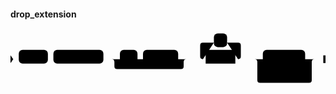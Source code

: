 #### drop_extension

<svg class="rrdiagram" version="1.1" xmlns:xlink="http://www.w3.org/1999/xlink" xmlns="http://www.w3.org/2000/svg" width="573" height="100" viewbox="0 0 573 100"><path class="connector" d="M0 52h15m53 0h10m91 0h30m32 0h10m64 0h20m-141 0q5 0 5 5v8q0 5 5 5h116q5 0 5-5v-8q0-5 5-5m5 0h30m-5 0q-5 0-5-5v-20q0-5 5-5h20m24 0h20q5 0 5 5v20q0 5-5 5m-5 0h50m77 0h22m-109 25q0 5 5 5h5m79 0h5q5 0 5-5m-104-25q5 0 5 5v33q0 5 5 5h89q5 0 5-5v-33q0-5 5-5m5 0h15"/><polygon points="0,59 5,52 0,45" style="fill:black;stroke-width:0"/><rect class="literal" x="15" y="35" width="53" height="25" rx="7"/><text class="text" x="25" y="52">DROP</text><rect class="literal" x="78" y="35" width="91" height="25" rx="7"/><text class="text" x="88" y="52">EXTENSION</text><rect class="literal" x="199" y="35" width="32" height="25" rx="7"/><text class="text" x="209" y="52">IF</text><rect class="literal" x="241" y="35" width="64" height="25" rx="7"/><text class="text" x="251" y="52">EXISTS</text><rect class="literal" x="370" y="5" width="24" height="25" rx="7"/><text class="text" x="380" y="22">,</text><a xlink:href="../../syntax_resources/grammar_diagrams#name"><rect class="rule" x="355" y="35" width="54" height="25"/><text class="text" x="365" y="52">name</text></a><rect class="literal" x="459" y="35" width="77" height="25" rx="7"/><text class="text" x="469" y="52">CASCADE</text><rect class="literal" x="459" y="65" width="79" height="25" rx="7"/><text class="text" x="469" y="82">RESTRICT</text><polygon points="569,59 573,59 573,45 569,45" style="fill:black;stroke-width:0"/></svg>

